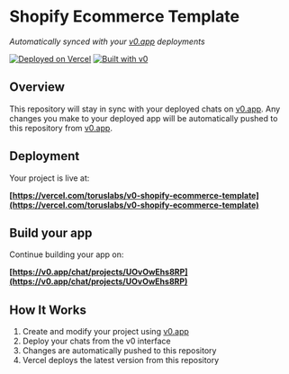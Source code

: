 # Shopify Ecommerce Template

*Automatically synced with your [v0.app](https://v0.app) deployments*

[![Deployed on Vercel](https://img.shields.io/badge/Deployed%20on-Vercel-black?style=for-the-badge&logo=vercel)](https://vercel.com/toruslabs/v0-shopify-ecommerce-template)
[![Built with v0](https://img.shields.io/badge/Built%20with-v0.app-black?style=for-the-badge)](https://v0.app/chat/projects/UOvOwEhs8RP)

## Overview

This repository will stay in sync with your deployed chats on [v0.app](https://v0.app).
Any changes you make to your deployed app will be automatically pushed to this repository from [v0.app](https://v0.app).

## Deployment

Your project is live at:

**[https://vercel.com/toruslabs/v0-shopify-ecommerce-template](https://vercel.com/toruslabs/v0-shopify-ecommerce-template)**

## Build your app

Continue building your app on:

**[https://v0.app/chat/projects/UOvOwEhs8RP](https://v0.app/chat/projects/UOvOwEhs8RP)**

## How It Works

1. Create and modify your project using [v0.app](https://v0.app)
2. Deploy your chats from the v0 interface
3. Changes are automatically pushed to this repository
4. Vercel deploys the latest version from this repository